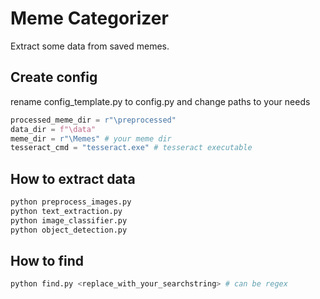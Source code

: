 # Meme Categorizer
Extract some data from saved memes.  

## Create config
rename config_template.py to config.py and change paths to your needs   
``` python
processed_meme_dir = r"\preprocessed"
data_dir = f"\data"
meme_dir = r"\Memes" # your meme dir
tesseract_cmd = "tesseract.exe" # tesseract executable
```

## How to extract data

``` bash
python preprocess_images.py
python text_extraction.py
python image_classifier.py
python object_detection.py
```

## How to find
``` bash
python find.py <replace_with_your_searchstring> # can be regex  
```

